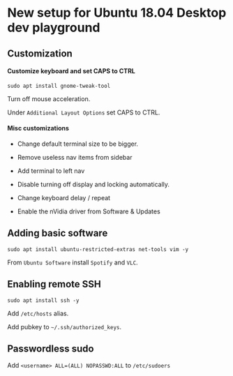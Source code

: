 # New setup for Ubuntu 18.04 Desktop dev playground

## Customization

#### Customize keyboard and set CAPS to CTRL

`sudo apt install gnome-tweak-tool`

Turn off mouse acceleration.

Under `Additional Layout Options` set CAPS to CTRL.

#### Misc customizations

* Change default terminal size to be bigger.

* Remove useless nav items from sidebar

* Add terminal to left nav

* Disable turning off display and locking automatically.

* Change keyboard delay / repeat

* Enable the nVidia driver from Software & Updates

## Adding basic software

`sudo apt install ubuntu-restricted-extras net-tools vim -y `

From `Ubuntu Software` install `Spotify` and `VLC`.

## Enabling remote SSH

`sudo apt install ssh -y`

Add `/etc/hosts` alias.

Add pubkey to `~/.ssh/authorized_keys`.

## Passwordless sudo

Add `<username> ALL=(ALL) NOPASSWD:ALL` to `/etc/sudoers`

